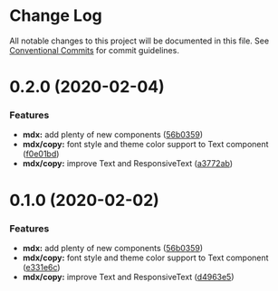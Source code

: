 # Change Log

All notable changes to this project will be documented in this file.
See [Conventional Commits](https://conventionalcommits.org) for commit guidelines.

# 0.2.0 (2020-02-04)


### Features

* **mdx:** add plenty of new components ([56b0359](https://github.com/axe312ger/gatsby-mdx-suite/commit/56b0359f33c6fde7170ca17787ccddf72117e653))
* **mdx/copy:** font style and theme color support to Text component ([f0e01bd](https://github.com/axe312ger/gatsby-mdx-suite/commit/f0e01bdef74f78a8744021d4692f3bdc2e0f621a))
* **mdx/copy:** improve Text and ResponsiveText ([a3772ab](https://github.com/axe312ger/gatsby-mdx-suite/commit/a3772ab1f3886e19238df14154d0fa55b5e94376))





# 0.1.0 (2020-02-02)


### Features

* **mdx:** add plenty of new components ([56b0359](https://github.com/axe312ger/gatsby-mdx-suite/commit/56b0359f33c6fde7170ca17787ccddf72117e653))
* **mdx/copy:** font style and theme color support to Text component ([e331e6c](https://github.com/axe312ger/gatsby-mdx-suite/commit/e331e6c2666c8a8d368c682f741fe057695778ab))
* **mdx/copy:** improve Text and ResponsiveText ([d4963e5](https://github.com/axe312ger/gatsby-mdx-suite/commit/d4963e55888662fbece30695299cc84ffe93c2d9))
